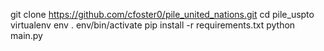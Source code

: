 git clone https://github.com/cfoster0/pile_united_nations.git
cd pile_uspto
virtualenv env
. env/bin/activate
pip install -r requirements.txt
python main.py
